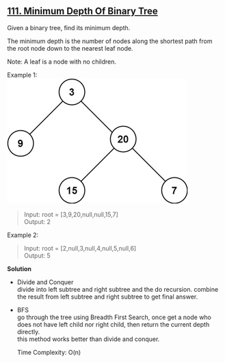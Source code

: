 ## [111. Minimum Depth Of Binary Tree](https://leetcode.com/problems/minimum-depth-of-binary-tree/)  

Given a binary tree, find its minimum depth.

The minimum depth is the number of nodes along the shortest path from the root node down to the nearest leaf node.

Note: A leaf is a node with no children.

Example 1:  
![temp-tree](./tmp-tree.jpg)  
>Input: root = [3,9,20,null,null,15,7]  
Output: 2  

Example 2:
>Input: root = [2,null,3,null,4,null,5,null,6]  
Output: 5  

**Solution**  
* Divide and Conquer  
    divide into left subtree and right subtree and the do recursion.
    combine the result from left subtree and right subtree to get final answer.  
 
* BFS  
    go through the tree using Breadth First Search, once get a node who does not have left child nor right child, then return the current depth directly.  
    this method works better than divide and conquer. 
    
    Time Complexity: O(n)